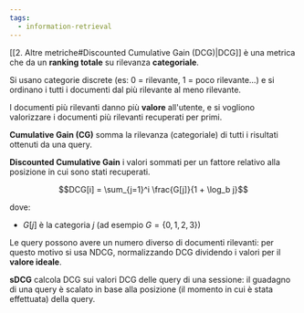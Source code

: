 ```yaml
---
tags: 
  - information-retrieval
---
```


[[2. Altre metriche#Discounted Cumulative Gain (DCG)|DCG]] è una metrica che da un **ranking totale** su rilevanza **categoriale**.

Si usano categorie discrete (es: 0 = rilevante, 1 = poco rilevante...) e si ordinano i tutti i documenti dal più rilevante al meno rilevante.

I documenti più rilevanti danno più **valore** all'utente, e si vogliono valorizzare i documenti più rilevanti recuperati per primi.

**Cumulative Gain (CG)** somma la rilevanza (categoriale) di tutti i risultati ottenuti da una query.

**Discounted Cumulative Gain** i valori sommati per un fattore relativo alla posizione in cui sono stati recuperati.

$$DCG[i] = \sum_{j=1}^i \frac{G[j]}{1 + \log_b j}$$

dove:

- $G[j]$ è la categoria $j$ (ad esempio $G = \{0, 1, 2, 3\}$)

Le query possono avere un numero diverso di documenti rilevanti: per questo motivo si usa NDCG, normalizzando DCG dividendo i valori per il **valore ideale**.

**sDCG** calcola DCG sui valori DCG delle query di una sessione: il guadagno di una query è scalato in base alla posizione (il momento in cui è stata effettuata) della query.